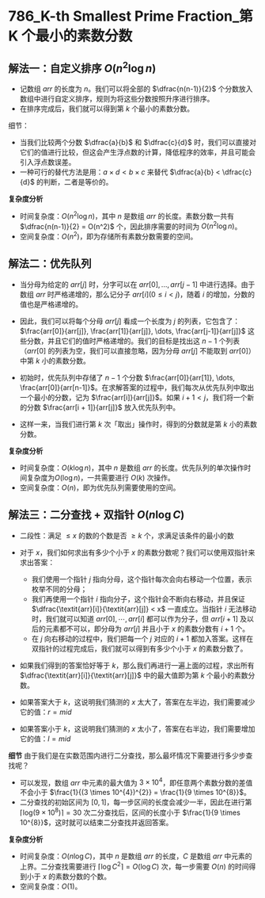 # 786_K-th Smallest Prime Fraction_第 K 个最小的素数分数

## 解法一：自定义排序 $O(n^2 \log n)$

- 记数组 $arr$ 的长度为 $n$。我们可以将全部的 $\dfrac{n(n-1)}{2}$ 个分数放入数组中进行自定义排序，规则为将这些分数按照升序进行排序。
- 在排序完成后，我们就可以得到第 $k$ 个最小的素数分数。

细节：
- 当我们比较两个分数 $\dfrac{a}{b}$ 和 $\dfrac{c}{d}$ 时，我们可以直接对它们的值进行比较，但这会产生浮点数的计算，降低程序的效率，并且可能会引入浮点数误差。
- 一种可行的替代方法是用：$a×d<b×c$ 来替代 $\dfrac{a}{b} < \dfrac{c}{d}$ 的判断，二者是等价的。

**复杂度分析**

- 时间复杂度：$O(n^2 \log n)$，其中 $n$ 是数组 $arr$ 的长度。素数分数一共有 $\dfrac{n(n-1)}{2} = O(n^2)$ 个，因此排序需要的时间为 $O(n^2 \log n)$。
- 空间复杂度：$O(n^2)$，即为存储所有素数分数需要的空间。

## 解法二：优先队列

- 当分母为给定的 $arr[j]$ 时，分字可以在 $arr[0], ..., arr[j - 1]$ 中进行选择。由于数组 $arr$ 时严格递增的，那么记分子 $arr[i] (0 \le i < j)$，随着 $i$ 的增加，分数的值也是严格递增的。

- 因此，我们可以将每个分母 $arr[j]$ 看成一个长度为 $j$ 的列表，它包含了：
$\frac{arr[0]}{arr[j]}, \frac{arr[1]}{arr[j]}, \dots, \frac{arr[j-1]}{arr[j]}$
这些分数，并且它们的值时严格递增的。我们的目标是找出这 $n-1$ 个列表（$arr[0]$ 的列表为空，我们可以直接忽略，因为分母 $arr[j]$ 不能取到 $arr[0]$）中第 $k$ 小的素数分数。

- 初始时，优先队列中存储了 $n-1$ 个分数 $\frac{arr[0]}{arr[1]}, \dots, \frac{arr[0]}{arr[n-1]}$。在求解答案的过程中，我们每次从优先队列中取出一个最小的分数，记为 $\frac{arr[i]}{arr[j]}$。如果 $i + 1 < j$，我们将一个新的分数 $\frac{arr[i + 1]}{arr[j]}$ 放入优先队列中。
- 这样一来，当我们进行第 $k$ 次「取出」操作时，得到的分数就是第 $k$ 小的素数分数。

**复杂度分析**

- 时间复杂度：$O(k \log n)$，其中 $n$ 是数组 $arr$ 的长度。优先队列的单次操作时间复杂度为$O(\log n)$，一共需要进行 $O(k)$ 次操作。
- 空间复杂度：$O(n)$，即为优先队列需要使用的空间。


## 解法三：二分查找 + 双指针 $O(n \log C)$

- 二段性：满足 $\le x$ 的数的个数是否 $\ge k$ 个，求满足该条件的最小的数

- 对于 $x$，我们如何求出有多少个小于 $x$ 的素数分数呢？我们可以使用双指针来求出答案：
  - 我们使用一个指针 $j$ 指向分母，这个指针每次会向右移动一个位置，表示枚举不同的分母；
  - 我们再使用一个指针 $i$ 指向分子，这个指针会不断向右移动，并且保证 $\dfrac{\textit{arr}[i]}{\textit{arr}[j]} < x$ 一直成立。当指针 $i$ 无法移动时，我们就可以知道 $arr[0],⋯,arr[i]$ 都可以作为分子，但 $arr[i+1]$ 及以后的元素都不可以，即分母为 $arr[j]$ 并且小于 $x$ 的素数分数有 $i+1$ 个。
  - 在 $j$ 向右移动的过程中，我们把每一个 $j$ 对应的 $i+1$ 都加入答案。这样在双指针的过程完成后，我们就可以得到有多少个小于 $x$ 的素数分数了。

- 如果我们得到的答案恰好等于 $k$，那么我们再进行一遍上面的过程，求出所有 $\dfrac{\textit{arr}[i]}{\textit{arr}[j]}$ 中的最大值即为第 $k$ 个最小的素数分数。
- 如果答案大于 $k$，这说明我们猜测的 $x$ 太大了，答案在左半边，我们需要减少它的值：$r = mid$
- 如果答案小于 $k$，这说明我们猜测的 $x$ 太小了，答案在右半边，我们需要增加它的值：$l = mid$

**细节**
由于我们是在实数范围内进行二分查找，那么最坏情况下需要进行多少步查找呢？
- 可以发现，数组 $arr$ 中元素的最大值为 $3 \times 10^{4}$，即任意两个素数分数的差值不会小于 $\frac{1}{(3 \times 10^{4})^{2}} = \frac{1}{9 \times 10^{8}}$。
- 二分查找的初始区间为 $[0, 1]$，每一步区间的长度会减少一半，因此在进行第 $\left \lceil \log_{}{(9 \times 10^{8})}  \right \rceil = 30$ 次二分查找后，区间的长度小于 $\frac{1}{9 \times 10^{8}}$，这时就可以结束二分查找并返回答案。

**复杂度分析**

- 时间复杂度：$O(n \log C)$，其中 $n$ 是数组 $arr$ 的长度，$C$ 是数组 $arr$ 中元素的上界。二分查找需要进行 $\lceil \log C^{2} \rceil = O(\log C)$ 次，每一步需要 $O(n)$ 的时间得到小于 $x$ 的素数分数的个数。
- 空间复杂度：$O(1)$。
